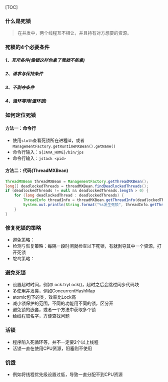 [TOC]

### 什么是死锁
> 在并发中，两个线程互不相让，并且持有对方想要的资源。

### 死锁的4个必要条件
##### 1、互斥条件(像锁这样你拿了我就不能拿)
##### 2、请求与保持条件
##### 3、不剥夺条件
##### 4、循环等待(连环锁)

### 如何定位死锁
#### 方法一：命令行
* 使用`sloth`查看死锁所在进程id，或者`ManagementFactory.getRuntimeMXBean().getName()`
* 命令行输入：`${JAVA_HOME}/bin/jps`
* 命令行输入：`jstack <pid>`
#### 方法二：代码(ThreadMXBean)
```java
ThreadMXBean threadMXBean = ManagementFactory.getThreadMXBean();
long[] deadlockedThreads = threadMXBean.findDeadlockedThreads();
if (deadlockedThreads != null && deadlockedThreads.length > 0) {
    for (long deadlockedThread : deadlockedThreads) {
        ThreadInfo threadInfo = threadMXBean.getThreadInfo(deadlockedThread);
        System.out.println(String.format("%s发生死锁", threadInfo.getThreadName()));
    }
}
```

### 修复死锁的策略
* 避免策略：
* 检测与恢复策略：每隔一段时间就检查以下死锁，有就剥夺其中一个资源，打开死锁
* 鸵鸟策略：

### 避免死锁
* 设置超时时间，例如Lock.tryLock()，超时之后会跳过同步代码块
* 多使用并发类，例如ConcurrentHashMap
* atomic包下的类，效率比Lock高
* 减小锁保护的范围，不同的功能用不同的锁，区分开
* 避免锁的嵌套，或者一个方法中获取多个锁
* 给线程取名字，方便查找问题

### 活锁
* 程序陷入死循环等，并不一定要2个以上线程
* 活锁一直在使用CPU资源，阻塞则不使用

### 饥饿
* 例如将线程优先级设置过低，导致一直分配不到CPU资源
